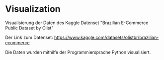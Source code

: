 # Visualization
Visualisierung der Daten des Kaggle Datenset "Brazilian E-Commerce Public Dataset by Olist"

Der Link zum Datenset:
https://www.kaggle.com/datasets/olistbr/brazilian-ecommerce

Die Daten wurden mithilfe der Programmiersprache Python visualisiert.

